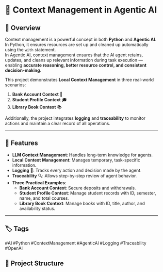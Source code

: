 # 🧠 Context Management in Agentic AI

## 📌 Overview
Context management is a powerful concept in both **Python** and **Agentic AI**.  
In Python, it ensures resources are set up and cleaned up automatically using the `with` statement.  
In Agentic AI, context management ensures that the AI agent retains, updates, and cleans up relevant information during task execution — enabling **accurate reasoning, better resource control, and consistent decision-making**.

This project demonstrates **Local Context Management** in three real-world scenarios:
1. **Bank Account Context** 🏦
2. **Student Profile Context** 🎓
3. **Library Book Context** 📚

Additionally, the project integrates **logging** and **traceability** to monitor actions and maintain a clear record of all operations.

---

## 🚀 Features
- **LLM Context Management**: Handles long-term knowledge for agents.
- **Local Context Management**: Manages temporary, task-specific information.
- **Logging** 📝: Tracks every action and decision made by the agent.
- **Traceability** 🔍: Allows step-by-step review of agent behavior.
- **Three Practical Examples**:
  - **Bank Account Context**: Secure deposits and withdrawals.
  - **Student Profile Context**: Manage student records with ID, semester, name, and total courses.
  - **Library Book Context**: Manage books with ID, title, author, and availability status.

---

## 🏷️ Tags
#AI #Python #ContextManagement #AgenticAI #Logging #Traceability #OpenAI


## 📂 Project Structure
